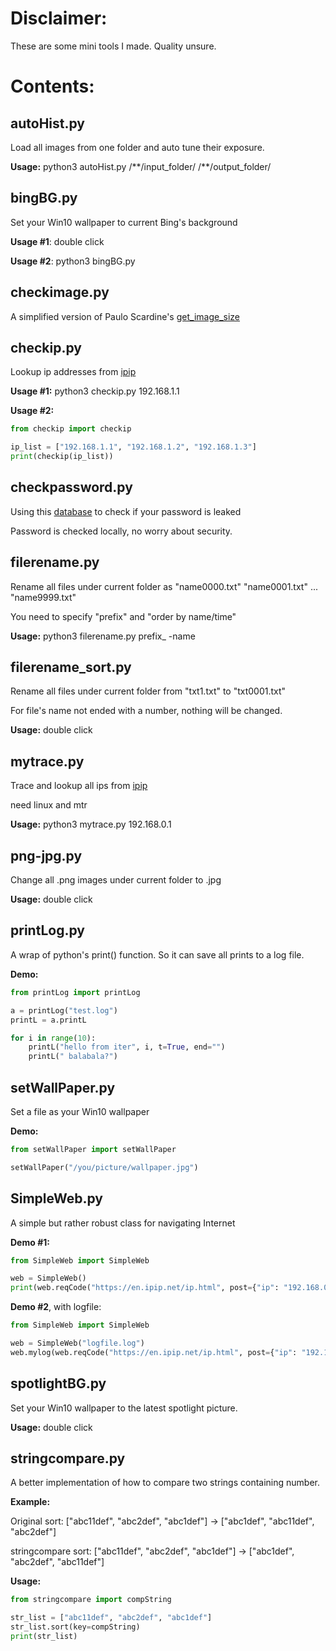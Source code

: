 # Disclaimer:

These are some mini tools I made. Quality unsure.

# Contents:
## autoHist.py
Load all images from one folder and auto tune their exposure.

**Usage:** python3 autoHist.py /\*\*/input_folder/ /\*\*/output_folder/

## bingBG.py
Set your Win10 wallpaper to current Bing's background

**Usage #1**: double click

**Usage #2**: python3 bingBG.py

## checkimage.py
A simplified version of Paulo Scardine's [get\_image\_size](https://github.com/scardine/image_size)

## checkip.py
Lookup ip addresses from [ipip](https://en.ipip.net/ip.html)

**Usage #1:** python3 checkip.py 192.168.1.1

**Usage #2:**
```python
from checkip import checkip

ip_list = ["192.168.1.1", "192.168.1.2", "192.168.1.3"]
print(checkip(ip_list))

```

## checkpassword.py
Using this [database](https://api.pwnedpasswords.com) to check if your password is leaked

Password is checked locally, no worry about security.

## filerename.py
Rename all files under current folder as "name0000.txt" "name0001.txt" ... "name9999.txt"

You need to specify "prefix" and "order by name/time"

**Usage:** python3 filerename.py prefix_ -name

## filerename_sort.py
Rename all files under current folder from "txt1.txt" to "txt0001.txt"

For file's name not ended with a number, nothing will be changed.

**Usage:** double click 

## mytrace.py
Trace and lookup all ips from [ipip](https://en.ipip.net/ip.html)

need linux and mtr

**Usage:** python3 mytrace.py 192.168.0.1

## png-jpg.py
Change all .png images under current folder to .jpg

**Usage:** double click

## printLog.py
A wrap of python's print() function. So it can save all prints to a log file.

**Demo:**
```python
from printLog import printLog

a = printLog("test.log")
printL = a.printL

for i in range(10):
    printL("hello from iter", i, t=True, end="")
    printL(" balabala?")

```

## setWallPaper.py
Set a file as your Win10 wallpaper

**Demo:**
```python
from setWallPaper import setWallPaper

setWallPaper("/you/picture/wallpaper.jpg")

```

## SimpleWeb.py
A simple but rather robust class for navigating Internet

**Demo #1:**
```python
from SimpleWeb import SimpleWeb

web = SimpleWeb()
print(web.reqCode("https://en.ipip.net/ip.html", post={"ip": "192.168.0.1"}))

```

**Demo #2**, with logfile:
```python
from SimpleWeb import SimpleWeb

web = SimpleWeb("logfile.log")
web.mylog(web.reqCode("https://en.ipip.net/ip.html", post={"ip": "192.168.0.1"}))

```

## spotlightBG.py
Set your Win10 wallpaper to the latest spotlight picture.

**Usage:** double click

## stringcompare.py
A better implementation of how to compare two strings containing number.

**Example:**

Original sort: ["abc11def", "abc2def", "abc1def"] -> ["abc1def", "abc11def", "abc2def"]

stringcompare sort: ["abc11def", "abc2def", "abc1def"] -> ["abc1def", "abc2def", "abc11def"]

**Usage:**
```python
from stringcompare import compString

str_list = ["abc11def", "abc2def", "abc1def"]
str_list.sort(key=compString)
print(str_list)

```
